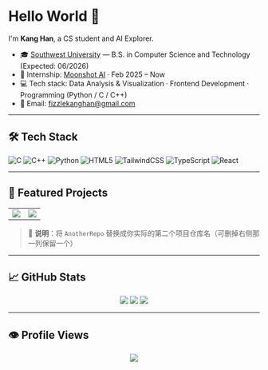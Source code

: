 # Hello World 👋

I'm **Kang Han**, a CS student and AI Explorer.

- 🎓 [Southwest University](https://www.swust.edu.cn) — B.S. in Computer Science and Technology (Expected: 06/2026)
- 💼 Internship: [Moonshot AI](https://www.moonshot.cn/) · Feb 2025 – Now
- 💻 Tech stack: Data Analysis & Visualization · Frontend Development · Programming (Python / C / C++)
- 📮 Email: [fizzlekanghan@gmail.com](mailto:fizzlekanghan@gmail.com)

---

## 🛠 Tech Stack

<p>
  <img alt="C" src="https://img.shields.io/badge/-C-A8B9CC?style=flat-square&logo=c&logoColor=white" />
  <img alt="C++" src="https://img.shields.io/badge/-C++-00599C?style=flat-square&logo=c%2b%2b&logoColor=white" />
  <img alt="Python" src="https://img.shields.io/badge/-Python-3776AB?style=flat-square&logo=python&logoColor=white" />
  <img alt="HTML5" src="https://img.shields.io/badge/-HTML5-E34F26?style=flat-square&logo=html5&logoColor=white" />
  <img alt="TailwindCSS" src="https://img.shields.io/badge/-TailwindCSS-38B2AC?style=flat-square&logo=tailwindcss&logoColor=white" />
  <img alt="TypeScript" src="https://img.shields.io/badge/-TypeScript-007ACC?style=flat-square&logo=typescript&logoColor=white" />
  <img alt="React" src="https://img.shields.io/badge/-React-45b8d8?style=flat-square&logo=react&logoColor=white" />
</p>

---

## 📂 Featured Projects

<table>
  <tr>
    <td>
      <a href="https://github.com/kanghan-room/EchoHome">
        <img src="https://github-readme-stats.vercel.app/api/pin/?username=kanghan-room&repo=EchoHome&theme=dracula&border_radius=20" />
      </a>
    </td>
    <td>
      <a href="https://github.com/kanghan-room/AnotherRepo">
        <img src="https://github-readme-stats.vercel.app/api/pin/?username=kanghan-room&repo=AnotherRepo&theme=dracula&border_radius=20" />
      </a>
    </td>
  </tr>
</table>

> 🎯 **说明**：将 `AnotherRepo` 替换成你实际的第二个项目仓库名（可删掉右侧那一列保留一个）

---

## 📈 GitHub Stats

<p align="center">
  <img src="https://streak-stats.demolab.com?user=kanghan-room&theme=date-night&hide_border=true&border_radius=50&card_width=800&background=FFFFFF00" />
  <img src="https://github-readme-stats.vercel.app/api?username=kanghan-room&count_private=true&show_icons=true&line_height=30&theme=dracula&include_all_commits=true&hide=contribs,prs&border_radius=20" />
  <img src="https://github-readme-stats.vercel.app/api/top-langs/?username=kanghan-room&layout=compact&line_height=20&theme=dracula&border_radius=20" />
</p>

---

## 👁 Profile Views

<p align="center">
  <img src="https://komarev.com/ghpvc/?username=kanghan-room&label=PROFILE+VIEWS" />
</p>

